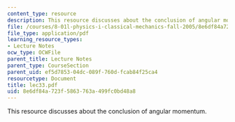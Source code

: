 ```yaml
---
content_type: resource
description: This resource discusses about the conclusion of angular momentum.
file: /courses/8-01l-physics-i-classical-mechanics-fall-2005/8e6df84a723f5863763a499fc0bd48a8_lec33.pdf
file_type: application/pdf
learning_resource_types:
- Lecture Notes
ocw_type: OCWFile
parent_title: Lecture Notes
parent_type: CourseSection
parent_uid: ef5d7853-04dc-089f-760d-fcab84f25ca4
resourcetype: Document
title: lec33.pdf
uid: 8e6df84a-723f-5863-763a-499fc0bd48a8
---
```

This resource discusses about the conclusion of angular momentum.

